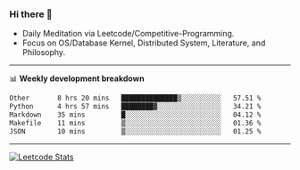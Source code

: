 ### Hi there 👋
* Daily Meditation via Leetcode/Competitive-Programming.
* Focus on OS/Database Kernel, Distributed System, Literature, and Philosophy.

-------

📊 **Weekly development breakdown**
<!--START_SECTION:waka-->

```txt
Other       8 hrs 20 mins   ██████████████▒░░░░░░░░░░   57.51 %
Python      4 hrs 57 mins   ████████▓░░░░░░░░░░░░░░░░   34.21 %
Markdown    35 mins         █░░░░░░░░░░░░░░░░░░░░░░░░   04.12 %
Makefile    11 mins         ▒░░░░░░░░░░░░░░░░░░░░░░░░   01.36 %
JSON        10 mins         ▒░░░░░░░░░░░░░░░░░░░░░░░░   01.25 %
```

<!--END_SECTION:waka-->

-------

[![Leetcode Stats](https://leetcard.jacoblin.cool/hzhang413?font=Fira+Mono)](https://leetcode.com/fxrc)
<!-- ![image](./cyberpunk-ghost-in-the-shell.gif)
![image](./gis-archive.png) -->
